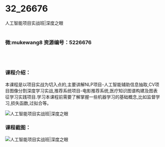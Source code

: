 # 32_26676
人工智能项目实战班|深度之眼
<br/></br>
<h3>微:mukewang8 资源编号：5226676</h3>
<br/></br>
<h3>课程介绍：</h3>
<p>本课程是以项目实战为切入点的,主要讲解NLP项目-<a title="查看与 人工智能 相关的文章" target="_blank">人工智能</a>辅助信息抽取,CV项目图像分割深度学习实战,推荐系统项目-电影推荐系统,医疗知识图谱构建及图表征学习实践项目.学习本课程前需要了解掌握一些机器学习的基础概念,比如监督学习,损失函数,过拟合等。</p>
<p><img src="https://www.ko996.com/wp-content/uploads/img/2022/09/1-125-300x196.png" alt="人工智能项目实战班|深度之眼"></p>
<div class="info-desc">
<h3>课程截图：</h3>
<p><img src="https://www.ko996.com/wp-content/uploads/img/2022/09/2-134.png" alt="人工智能项目实战班|深度之眼"></p>


			
</div>
